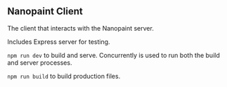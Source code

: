 ## Nanopaint Client

The client that interacts with the Nanopaint server.

Includes Express server for testing.

`npm run dev` to build and serve. Concurrently is used to run both the build and server processes.

`npm run build` to build production files.

